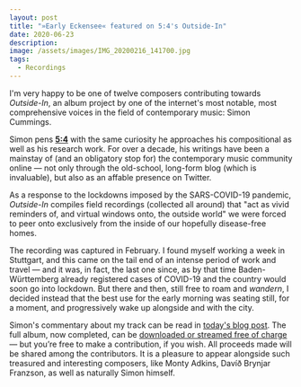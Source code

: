 ```yaml
---
layout: post
title: "»Early Eckensee« featured on 5:4's Outside-In"
date: 2020-06-23
description: 
image: /assets/images/IMG_20200216_141700.jpg
tags: 
  - Recordings
---
```

I'm very happy to be one of twelve composers contributing towards _Outside-In_, an album project by one of the internet's most notable, most comprehensive voices in the field of contemporary music: Simon Cummings.

Simon pens [__5:4__](http://5against4.com/) with the same curiosity he approaches his compositional as well as his research work. For over a decade, his writings have been a mainstay of (and an obligatory stop for) the contemporary music community online — not only through the old-school, long-form blog (which is invaluable), but also as an affable presence on Twitter.

As a response to the lockdowns imposed by the SARS-COVID-19 pandemic, _Outside-In_ compiles field recordings (collected all around) that "act as vivid reminders of, and virtual windows onto, the outside world" we were forced to peer onto exclusively from the inside of our hopefully disease-free homes.

The recording was captured in February. I found myself working a week in Stuttgart, and this came on the tail end of an intense period of work and travel — and it was, in fact, the last one since, as by that time Baden-Württemberg already registered cases of COVID-19 and the country would soon go into lockdown. But there and then, still free to roam and _wandern_, I decided instead that the best use for the early morning was seating still, for a moment, and progressively wake up alongside and with the city.

Simon's commentary about my track can be read in [today's blog post](http://5against4.com/2020/06/23/outside-in-luis-salgueiro/). The full album, now completed, can be [downloaded or streamed free of charge](https://5against4.bandcamp.com/album/outside-in) — but you’re free to make a contribution, if you wish. All proceeds made will be shared among the contributors. It is a pleasure to appear alongside such treasured and interesting composers, like Monty Adkins, Davíð Brynjar Franzson, as well as naturally Simon himself.
